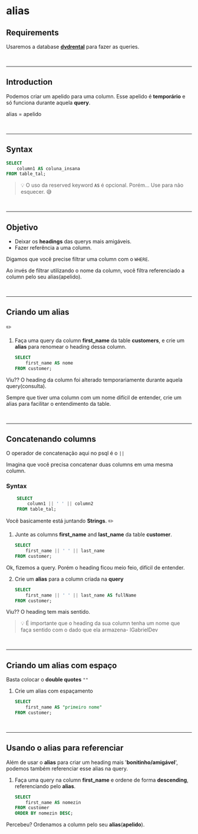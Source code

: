 # alias

## Requirements

Usaremos a database [**dvdrental**](https://github.com/lGabrielDev/06.postgreSQL/blob/main/2.praticando/7.pg_restore.md/#pgadmin4) para fazer as queries.

<br>
<hr>

## Introduction

Podemos criar um apelido para uma column. Esse apelido é **temporário** e só funciona durante aquela **query**.

alias = apelido

<br>
<hr>

## Syntax
```sql
SELECT
    column1 AS coluna_insana
FROM table_tal;
```

> :bulb: O uso da reserved keyword **`AS`** é opcional. Porém... Use para não esquecer. :sweat_smile:

<br>
<hr>


## Objetivo
* Deixar os **headings** das querys mais amigáveis.
* Fazer referência a uma column.


Digamos que você precise filtrar uma column com o `WHERE`.

Ao invés de filtrar utilizando o nome da column, você filtra referenciado a column pelo seu alias(apelido).

<br>
<hr>

## Criando um alias
:pencil2:

1. Faça uma query da column **first_name** da table **customers**, e crie um **alias** para renomear o heading dessa column.

    ```sql
    SELECT
        first_name AS nome
    FROM customer;
    ```
Viu?? O heading da column foi alterado temporariamente durante aquela query(consulta).


Sempre que tiver uma column com um nome difícil de entender, crie um alias para facilitar o entendimento da table.

<br>
<hr>

## Concatenando columns
O operador de concatenação aqui no psql é o `||`

Imagina que você precisa concatenar duas columns em uma mesma column.

### Syntax
```sql
    SELECT
        column1 || ' ' || column2
    FROM table_tal;
```


Você basicamente está juntando **Strings**.
:pencil2:

1. Junte as columns **first_name** and **last_name** da table **customer**.

    ```sql
    SELECT
        first_name || ' ' || last_name
    FROM customer;
    ```

Ok, fizemos a query. Porém o heading ficou meio feio, difícil de entender.

2. Crie um **alias** para a column criada na **query** 
    ```sql
    SELECT
        first_name || ' ' || last_name AS fullName
    FROM customer;
    ```

Viu?? O heading tem mais sentido.

> :bulb: É importante que o heading da sua column tenha um nome que faça sentido com o dado que ela armazena- lGabrielDev

<br>
<hr>

## Criando um alias com espaço
Basta colocar o **double quotes** `""` 

1. Crie um alias com espaçamento

    ```sql
    SELECT
        first_name AS "primeiro nome"
    FROM customer;
    ```

<br>
<hr>

## Usando o alias para referenciar
Além de usar o **alias** para criar um heading mais '**bonitinho/amigável**', podemos também referenciar esse alias na query.


1. Faça uma query na column **first_name** e ordene de forma **descending**, referenciando pelo **alias**.

    ```sql
    SELECT
        first_name AS nomezin
    FROM customer
    ORDER BY nomezin DESC;
    ```
Percebeu? Ordenamos a column pelo seu **alias**(**apelido**).
